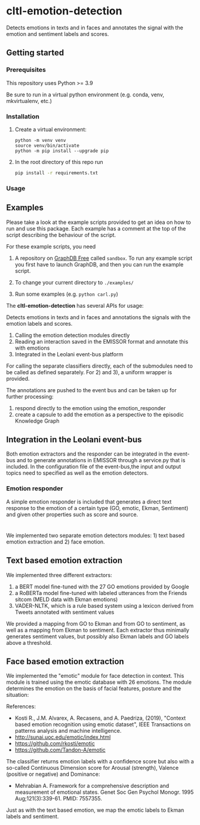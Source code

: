 # cltl-emotion-detection
Detects emotions in texts and in faces and annotates the signal with the emotion and sentiment labels and scores.

## Getting started

### Prerequisites

This repository uses Python >= 3.9

Be sure to run in a virtual python environment (e.g. conda, venv, mkvirtualenv, etc.)

### Installation

1. Create a virtual environment:
    ```commandline
    python -m venv venv
    source venv/bin/activate
    python -m pip install --upgrade pip
    ```

3. In the root directory of this repo run

    ```bash
    pip install -r requirements.txt
    ```

### Usage


## Examples

Please take a look at the example scripts provided to get an idea on how to run and use this package. Each example has a
comment at the top of the script describing the behaviour of the script.

For these example scripts, you need

1. A repository on [GraphDB Free](http://graphdb.ontotext.com/) called `sandbox`. To run any example script you first
   have to launch GraphDB, and then you can run the example script.

2. To change your current directory to `./examples/`

3. Run some examples (e.g. `python carl.py`)


The **cltl-emotion-detection** has several APIs for usage:

Detects emotions in texts and in faces and annotations the signals with the emotion labels and scores.

1) Calling the emotion detection modules directly
2) Reading an interaction saved in the EMISSOR format and annotate this with emotions
3) Integrated in the Leolani event-bus platform

For calling the separate classifiers directly, each of the submodules need to be called as defined separately. 
For 2) and 3), a uniform wrapper is provided.

The annotations are pushed to the event bus and can be taken up for further processing:

1) respond directly to the emotion using the emotion_responder
2) create a capsule to add the emotion as a perspective to the episodic Knowledge Graph

## Integration in the Leolani event-bus

Both emotion extractors and the responder can be integrated in the event-bus and to generate annotations in EMISSOR  through a service.py that is included.
In the configuration file of the event-bus,the input and output topics need to specified as well as the emotion detectors.



### Emotion responder

A simple emotion responder is included that generates a direct text response to the emotion of a certain type (GO, emotic, Ekman, Sentiment) and given other properties such as score and source.



# 
We implemented two separate emotion detectors modules: 1) text based emotion extraction and 2) face emotion.

## Text based emotion extraction

We implemented three different extractors:

1) a BERT model fine-tuned with the 27 GO emotions provided by Google
2) a RoBERTa model fine-tuned with labeled utterances from the Friends sitcom (MELD data with Ekman emotions)
3) VADER-NLTK, which is a rule based system using a lexicon derived from Tweets annotated with sentiment values 

We provided a mapping from GO to Ekman and from GO to sentiment, as well as a mapping from Ekman to sentiment.
Each extractor thus minimally generates sentiment values, but possibly also Ekman labels and GO labels above a threshold.

## Face based emotion extraction

We implemented the "emotic" module for face detection in context. This module is trained using the emotic database with 26 emotions. 
The module determines the emotion on the basis of facial features, posture and the situation:

References:
- Kosti R., J.M. Alvarex, A. Recasens, and A. Paedriza, (2019), "Context based emotion recognition using emotic dataset", 
IEEE Transactions on patterns analysis and machine intelligence.
- http://sunai.uoc.edu/emotic/index.html
- https://github.com/rkosti/emotic
- https://github.com/Tandon-A/emotic

The classifier returns emotion labels with a confidence score but 
also with a so-called Continuous Dimension score for Arousal (strength), Valence (positive or negative) and Dominance:

- Mehrabian A. Framework for a comprehensive description and measurement of emotional states. Genet Soc Gen Psychol Monogr. 1995 Aug;121(3):339-61. PMID: 7557355.

Just as with the text based emotion, we map the emotic labels to Ekman labels and sentiment. 

